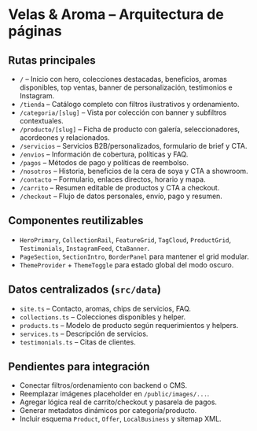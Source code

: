 # Velas & Aroma – Arquitectura de páginas

## Rutas principales

- `/` – Inicio con hero, colecciones destacadas, beneficios, aromas disponibles, top ventas, banner de personalización, testimonios e Instagram.
- `/tienda` – Catálogo completo con filtros ilustrativos y ordenamiento.
- `/categoria/[slug]` – Vista por colección con banner y subfiltros contextuales.
- `/producto/[slug]` – Ficha de producto con galería, seleccionadores, acordeones y relacionados.
- `/servicios` – Servicios B2B/personalizados, formulario de brief y CTA.
- `/envios` – Información de cobertura, políticas y FAQ.
- `/pagos` – Métodos de pago y políticas de reembolso.
- `/nosotros` – Historia, beneficios de la cera de soya y CTA a showroom.
- `/contacto` – Formulario, enlaces directos, horario y mapa.
- `/carrito` – Resumen editable de productos y CTA a checkout.
- `/checkout` – Flujo de datos personales, envío, pago y resumen.

## Componentes reutilizables

- `HeroPrimary`, `CollectionRail`, `FeatureGrid`, `TagCloud`, `ProductGrid`, `Testimonials`, `InstagramFeed`, `CtaBanner`.
- `PageSection`, `SectionIntro`, `BorderPanel` para mantener el grid modular.
- `ThemeProvider` + `ThemeToggle` para estado global del modo oscuro.

## Datos centralizados (`src/data`)

- `site.ts` – Contacto, aromas, chips de servicios, FAQ.
- `collections.ts` – Colecciones disponibles y helper.
- `products.ts` – Modelo de producto según requerimientos y helpers.
- `services.ts` – Descripción de servicios.
- `testimonials.ts` – Citas de clientes.

## Pendientes para integración

- Conectar filtros/ordenamiento con backend o CMS.
- Reemplazar imágenes placeholder en `/public/images/...`.
- Agregar lógica real de carrito/checkout y pasarela de pagos.
- Generar metadatos dinámicos por categoría/producto.
- Incluir esquema `Product`, `Offer`, `LocalBusiness` y sitemap XML.
